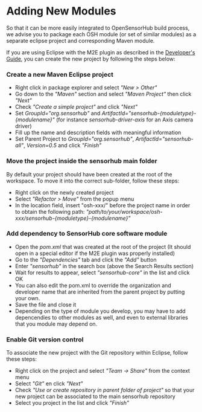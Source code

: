 Adding New Modules
===

So that it can be more easily integrated to OpenSensorHub build process, we advise you to package each OSH module (or set of similar modules) as a separate eclipse project and corresponding Maven module. 

If you are using Eclipse with the M2E plugin as described in the [Developer's Guide](../dev-guide.md), you can create the new project by following the steps below:


### Create a new Maven Eclipse project

  * Right click in package explorer and select _"New > Other"_
  * Go down to the _"Maven"_ section and select _"Maven Project"_ then click _"Next"_
  * Check _"Create a simple project"_ and click _"Next"_
  * Set _GroupId="org.sensorhub"_ and _ArtifactId="sensorhub-{moduletype}-{modulename}"_ (for instance _sensorhub-driver-axis_ for an Axis camera driver)
  * Fill up the name and description fields with meaningful information
  * Set Parent Project to _GroupId="org.sensorhub"_, _ArtifactId="sensorhub-all"_, _Version=0.5_ and click _"Finish"_


### Move the project inside the sensorhub main folder

By default your project should have been created at the root of the workspace. To move it into the correct sub-folder, follow these steps:

  * Right click on the newly created project
  * Select _"Refactor > Move"_ from the popup menu
  * In the location field, insert "osh-xxx/" before the project name in order to obtain the following path: _"path/to/your/workspace/osh-xxx/sensorhub-{moduletype}-{modulename}"_ 


### Add dependency to SensorHub core software module

  * Open the _pom.xml_ that was created at the root of the project (It should open in a special editor if the M2E plugin was properly installed)
  * Go to the _"Dependencies"_ tab and click the _"Add"_ button
  * Enter _"sensorhub"_ in the search box (above the Search Results section)
  * Wait for results to appear, select _"sensorhub-core"_ in the list and click OK
  * You can also edit the pom.xml to override the organization and developer name that are inherited from the parent project by putting your own.
  * Save the file and close it 
  * Depending on the type of module you develop, you may have to add depencendies to other modules as well, and even to external libraries that you module may depend on.


### Enable Git version control

To associate the new project with the Git repository within Eclipse, follow these steps:

  * Right click on the project and select _"Team -> Share"_ from the context menu
  * Select _"Git"_ en click _"Next"_
  * Check _"Use or create repository in parent folder of project"_ so that your new project can be associated to the main sensorhub repository
  * Select you project in the list and click _"Finish"_
